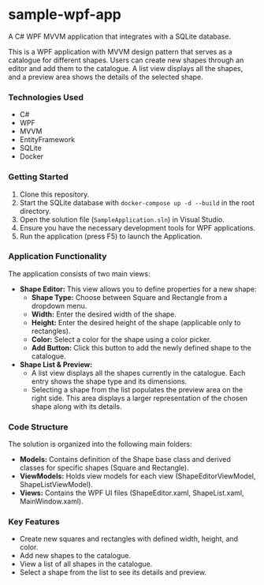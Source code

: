 # sample-wpf-app
A C# WPF MVVM application that integrates with a SQLite database. 


This is a WPF application with MVVM design pattern that serves as a catalogue for different shapes. Users can create new shapes
through an editor and add them to the catalogue. A list view displays all the shapes, and a preview area shows the details of the selected shape.

### Technologies Used

* C#
* WPF
* MVVM
* EntityFramework
* SQLite
* Docker

### Getting Started

1. Clone this repository.
1. Start the SQLite database with `docker-compose up -d --build` in the root directory.
2. Open the solution file (`SampleApplication.sln`) in Visual Studio.
3. Ensure you have the necessary development tools for WPF applications.
4. Run the application (press F5) to launch the Application.

###  Application Functionality

The application consists of two main views:

* **Shape Editor:** This view allows you to define properties for a new shape:
    * **Shape Type:** Choose between Square and Rectangle from a dropdown menu.
    * **Width:** Enter the desired width of the shape.
    * **Height:** Enter the desired height of the shape (applicable only to rectangles).
    * **Color:** Select a color for the shape using a color picker.
    * **Add Button:** Click this button to add the newly defined shape to the catalogue.
* **Shape List & Preview:** 
    * A list view displays all the shapes currently in the catalogue. Each entry shows the shape type and its dimensions.
    * Selecting a shape from the list populates the preview area on the right side. This area displays a larger representation of the chosen shape along with its details.

###  Code Structure

The solution is organized into the following main folders:

* **Models:** Contains definition of the Shape base class and derived classes for specific shapes (Square and Rectangle).
* **ViewModels:** Holds view models for each view (ShapeEditorViewModel, ShapeListViewModel).
* **Views:** Contains the WPF UI files (ShapeEditor.xaml, ShapeList.xaml, MainWindow.xaml).

###  Key Features

*  Create new squares and rectangles with defined width, height, and color.
*  Add new shapes to the catalogue.
*  View a list of all shapes in the catalogue.
*  Select a shape from the list to see its details and preview.